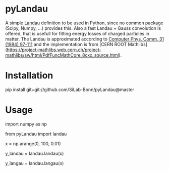# pyLandau

A simple [Landau](http://en.wikipedia.org/wiki/Landau_distribution) definition to be used in Python, since no common package (Scipy, Numpy, ...) provides this. Also a fast Landau + Gauss convolution is offered, that is usefull for fitting energy losses of charged particles in matter. The Landau is approximated according to  [Computer Phys. Comm. 31 (1984) 97-111](http://dx.doi.org/10.1016/0010-4655(84)90085-7) 
and the implementation is from [CERN ROOT Mathlibs] (https://project-mathlibs.web.cern.ch/project-mathlibs/sw/html/PdfFuncMathCore_8cxx_source.html).

# Installation

pip install git+git://github.com/SiLab-Bonn/pyLandau@master

# Usage

import numpy as np

from pyLandau import landau

x = np.arange(0, 100, 0.01)

y_landau = landau.landau(x)

y_langau = landau.langau(x)


